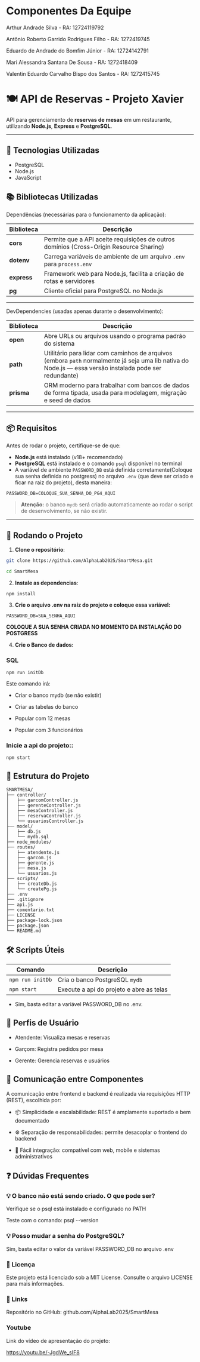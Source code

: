 # Componentes Da Equipe
Arthur Andrade Silva - RA: 12724119792

Antônio Roberto Garrido Rodrigues Filho - RA: 1272419745

Eduardo de Andrade do Bomfim Júnior - RA: 12724142791

Mari Alessandra Santana De Sousa - RA: 1272418409

Valentin Eduardo Carvalho Bispo dos Santos - RA: 1272415745




# 🍽️ API de Reservas - Projeto Xavier

API para gerenciamento de **reservas de mesas** em um restaurante, utilizando **Node.js**, **Express** e **PostgreSQL**.

---

## 🚀 Tecnologias Utilizadas

- PostgreSQL
- Node.js
- JavaScript
## 📚 Bibliotecas Utilizadas

Dependências (necessárias para o funcionamento da aplicação):

| Biblioteca  | Descrição                                                                                                                                            |
| ----------- | ---------------------------------------------------------------------------------------------------------------------------------------------------- |
| **cors**    | Permite que a API aceite requisições de outros domínios (Cross-Origin Resource Sharing)                                                              |
| **dotenv**  | Carrega variáveis de ambiente de um arquivo `.env` para `process.env`                                                                                |
| **express** | Framework web para Node.js, facilita a criação de rotas e servidores                                                                                 |
| **pg**      | Cliente oficial para PostgreSQL no Node.js                                                                                                           |

---

DevDependencies (usadas apenas durante o desenvolvimento):

| Biblioteca | Descrição                                                                                                                                                |
| ---------- | -------------------------------------------------------------------------------------------------------------------------------------------------------- |
| **open**   | Abre URLs ou arquivos usando o programa padrão do sistema                                                                                                |
| **path**   | Utilitário para lidar com caminhos de arquivos (embora `path` normalmente já seja uma lib nativa do Node.js — essa versão instalada pode ser redundante) |
| **prisma** | ORM moderno para trabalhar com bancos de dados de forma tipada, usada para modelagem, migração e seed de dados                                           |

---

## 📦 Requisitos

Antes de rodar o projeto, certifique-se de que:

- **Node.js** está instalado (v18+ recomendado)
- **PostgreSQL** está instalado e o comando `psql` disponível no terminal
- A variável de ambiente `PASSWORD_DB` está definida corretamente(Coloque sua senha definida no postgress) no arquivo `.env` (que deve ser criado e ficar na raiz do projeto), desta maneira:

```
PASSWORD_DB=COLOQUE_SUA_SENHA_DO_PG4_AQUI
```

> **Atenção:** o banco `mydb` será criado automaticamente ao rodar o script de desenvolvimento, se não existir.

---

## 🧪 Rodando o Projeto

1. **Clone o repositório**:

```bash
git clone https://github.com/AlphaLab2025/SmartMesa.git
```

```bash
cd SmartMesa
```

2. **Instale as dependencias**:
```
npm install
```

3.   **Crie o arquivo .env na raiz do projeto e coloque essa variável:**
```
PASSWORD_DB=SUA_SENHA_AQUI
```
**COLOQUE A SUA SENHA CRIADA NO MOMENTO DA INSTALAÇÃO DO POSTGRESS**

4. **Crie o Banco de dados:**

### SQL
```
npm run initDb
```
Este comando irá:

- Criar o banco mydb (se não existir)

- Criar as tabelas do banco

- Popular com 12 mesas

- Popular com 3 funcionários

### **Inicie a api do projeto:**:

```
npm start
```


## 🧪 Estrutura do Projeto
```
SMARTMESA/
├── controller/
│   ├── garcomController.js
│   ├── gerenteController.js
│   ├── mesaController.js
│   ├── reservaController.js
│   └── usuariosController.js
├── model/
│   ├── db.js
│   └── mydb.sql
├── node_modules/
├── routes/
│   ├── atendente.js
│   ├── garcom.js
│   ├── gerente.js
│   ├── mesa.js
│   └── usuarios.js
├── scripts/
│   ├── createDb.js
│   └── createPg.js
├── .env
├── .gitignore
├── api.js
├── comentario.txt
├── LICENSE
├── package-lock.json
├── package.json
└── README.md
```

## 🛠 Scripts Úteis
| Comando              | Descrição                                                 |
| -------------------- | --------------------------------------------------------- |
| `npm run initDb`     | Cria o banco PostgreSQL `mydb`                            |
| `npm start`          | Execute a api do projeto e abre as telas                  |

- Sim, basta editar a variável PASSWORD_DB no .env.

## 👥 Perfis de Usuário

- Atendente: Visualiza mesas e reservas

- Garçom: Registra pedidos por mesa

- Gerente: Gerencia reservas e usuários

## 💬 Comunicação entre Componentes

A comunicação entre frontend e backend é realizada via requisições HTTP (REST), escolhida por:

- 📦 Simplicidade e escalabilidade: REST é amplamente suportado e bem documentado

- ⚙️ Separação de responsabilidades: permite desacoplar o frontend do backend

- 🔌 Fácil integração: compatível com web, mobile e sistemas administrativos

## ❓ Dúvidas Frequentes

### 💡 O banco não está sendo criado. O que pode ser?

Verifique se o psql está instalado e configurado no PATH

Teste com o comando: psql --version

### 💡 Posso mudar a senha do PostgreSQL?

Sim, basta editar o valor da variável PASSWORD_DB no arquivo .env

### 📄 Licença

Este projeto está licenciado sob a MIT License. Consulte o arquivo LICENSE para mais informações.

### 🔗 Links

Repositório no GitHub: github.com/AlphaLab2025/SmartMesa

### Youtube 
Link do vídeo de apresentação do projeto:

https://youtu.be/-JgdWe_sIF8
